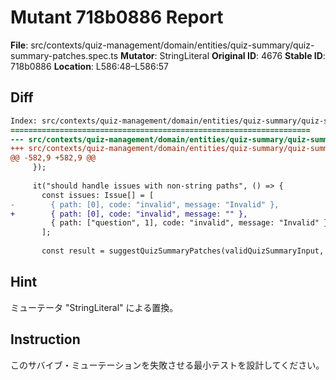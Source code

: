 # Mutant 718b0886 Report

**File**: src/contexts/quiz-management/domain/entities/quiz-summary/quiz-summary-patches.spec.ts
**Mutator**: StringLiteral
**Original ID**: 4676
**Stable ID**: 718b0886
**Location**: L586:48–L586:57

## Diff

```diff
Index: src/contexts/quiz-management/domain/entities/quiz-summary/quiz-summary-patches.spec.ts
===================================================================
--- src/contexts/quiz-management/domain/entities/quiz-summary/quiz-summary-patches.spec.ts	original
+++ src/contexts/quiz-management/domain/entities/quiz-summary/quiz-summary-patches.spec.ts	mutated #4676
@@ -582,9 +582,9 @@
     });
 
     it("should handle issues with non-string paths", () => {
       const issues: Issue[] = [
-        { path: [0], code: "invalid", message: "Invalid" },
+        { path: [0], code: "invalid", message: "" },
         { path: ["question", 1], code: "invalid", message: "Invalid" },
       ];
 
       const result = suggestQuizSummaryPatches(validQuizSummaryInput, issues);
```

## Hint

ミューテータ "StringLiteral" による置換。

## Instruction

このサバイブ・ミューテーションを失敗させる最小テストを設計してください。
